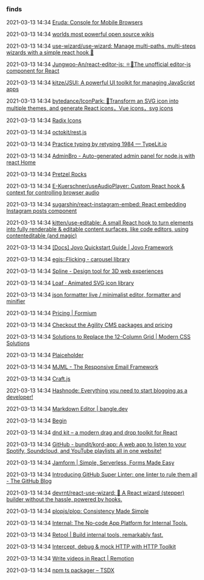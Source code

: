 ###  finds

2021-03-13 14:34 [Eruda: Console for Mobile Browsers](https://eruda.liriliri.io/)

2021-03-13 14:34 [worlds most powerful open source wikis](https://wiki.js.org/)

2021-03-13 14:34 [use-wizard/use-wizard: Manage multi-paths, multi-steps wizards with a simple react hook 🧪](https://github.com/use-wizard/use-wizard)

2021-03-13 14:34 [Jungwoo-An/react-editor-js: ⚛️📝The unofficial editor-js component for React](https://github.com/Jungwoo-An/react-editor-js)

2021-03-13 14:34 [kitze/JSUI: A powerful UI toolkit for managing JavaScript apps](https://github.com/kitze/JSUI)

2021-03-13 14:34 [bytedance/IconPark: 🍎Transform an SVG icon into multiple themes, and generate React icons，Vue icons，svg icons](https://github.com/bytedance/IconPark)

2021-03-13 14:34 [Radix Icons](https://icons.modulz.app/)

2021-03-13 14:34 [octokit/rest.js](https://octokit.github.io/rest.js/v18)

2021-03-13 14:34 [Practice typing by retyping 1984 — TypeLit.io](https://www.typelit.io/chapters/%7B%22bookTitle%22:%20%221984%22,%20%22displayTitle%22:%20%221984%22,%20%22language%22:%20%22English%22,%20%22bookId%22:%20%225f5fab757bcedd39c469e8e3%22%7D)

2021-03-13 14:34 [AdminBro - Auto-generated admin panel for node.js with react Home](https://adminbro.com/)

2021-03-13 14:34 [Pretzel Rocks](https://www.pretzel.rocks/)

2021-03-13 14:34 [E-Kuerschner/useAudioPlayer: Custom React hook &amp; context for controlling browser audio](https://github.com/E-Kuerschner/useAudioPlayer)

2021-03-13 14:34 [sugarshin/react-instagram-embed: React embedding Instagram posts component](https://github.com/sugarshin/react-instagram-embed)

2021-03-13 14:34 [kitten/use-editable: A small React hook to turn elements into fully renderable &amp; editable content surfaces, like code editors, using contenteditable (and magic)](https://github.com/kitten/use-editable)

2021-03-13 14:34 [[Docs] Jovo Quickstart Guide | Jovo Framework](https://www.jovo.tech/docs/quickstart)

2021-03-13 14:34 [egjs::Flicking - carousel library](https://naver.github.io/egjs-flicking/)

2021-03-13 14:34 [Spline - Design tool for 3D web experiences](https://spline.design/)

2021-03-13 14:34 [Loaf · Animated SVG icon library](https://getloaf.io/)

2021-03-13 14:34 [json formatter live / minimalist editor, formatter and minifier](https://jsonformatter.live/)

2021-03-13 14:34 [Pricing | Formium](https://formium.io/pricing)

2021-03-13 14:34 [Checkout the Agility CMS packages and pricing](https://agilitycms.com/pricing/)

2021-03-13 14:34 [Solutions to Replace the 12-Column Grid | Modern CSS Solutions](https://moderncss.dev/solutions-to-replace-the-12-column-grid/)

2021-03-13 14:34 [Plaiceholder](https://plaiceholder.co/)

2021-03-13 14:34 [MJML - The Responsive Email Framework](https://mjml.io/)

2021-03-13 14:34 [Craft.js](https://craft.js.org/)

2021-03-13 14:34 [Hashnode: Everything you need to start blogging as a developer!](https://hashnode.com/)

2021-03-13 14:34 [Markdown Editor | bangle.dev](https://bangle.dev/docs/examples/markdown-editor/)

2021-03-13 14:34 [Begin](https://begin.com/)

2021-03-13 14:34 [dnd kit – a modern drag and drop toolkit for React](https://dndkit.com/)

2021-03-13 14:34 [GitHub - bundit/kord-app: A web app to listen to your Spotify, Soundcloud, and YouTube playlists all in one website!](https://github.com/bundit/kord-app)

2021-03-13 14:34 [Jamform | Simple, Serverless, Forms Made Easy](https://jamform.com/?rdt_cid=2848545208763792733)

2021-03-13 14:34 [Introducing GitHub Super Linter: one linter to rule them all - The GitHub Blog](https://github.blog/2020-06-18-introducing-github-super-linter-one-linter-to-rule-them-all/)

2021-03-13 14:34 [devrnt/react-use-wizard: 🧙 A React wizard (stepper) builder without the hassle, powered by hooks.](https://github.com/devrnt/react-use-wizard)

2021-03-13 14:34 [plopjs/plop: Consistency Made Simple](https://github.com/plopjs/plop)

2021-03-13 14:34 [Internal: The No-code App Platform for Internal Tools.](https://www.internal.io/?ref=waveguide.io)

2021-03-13 14:34 [Retool | Build internal tools, remarkably fast.](https://retool.com/)

2021-03-13 14:34 [Intercept, debug &amp; mock HTTP with HTTP Toolkit](https://httptoolkit.tech/)

2021-03-13 14:34 [Write videos in React | Remotion](https://www.remotion.dev/)

2021-03-13 14:34 [npm ts packager – TSDX](https://tsdx.io/)




